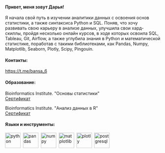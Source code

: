 #### Привет, меня зовут Дарья!
Я начала свой путь в изучении аналитики данных с освоения основ статистики, а также синтаксиса Python и SQL. Поняв, что хочу развивать свою карьеру в анализе данных, улучшила свои хард-скиллы, пройдя несколько онлайн курсов, в ходе которых освоила SQL, Tableau, Git, Airflow, а также углубила знания в Python и математической статистике, поработав с такими библиотеками, как Pandas, Numpy, Matplotlib, Seaborn, Plotly, Scipy, Pingouin.  

#### Контакты:
https://t.me/bansa_6

#### Образование:
Bioinformatics Institute. "Основы статистики"  
<a href="https://stepik.org/cert/2235516">Сертификат</a>

Bioinformatics Institute. "Анализ данных в R"  
<a href="https://stepik.org/cert/2313399">Сертификат</a> 

#### Языки и инструменты:
<img src="https://cdn.jsdelivr.net/gh/devicons/devicon@latest/icons/python/python-original-wordmark.svg" title="python" width="50" height="50"/>&nbsp;
<img src="https://cdn.jsdelivr.net/gh/devicons/devicon@latest/icons/pandas/pandas-original.svg" title="pandas" width="50" height="50"/>&nbsp;
<img src="https://cdn.jsdelivr.net/gh/devicons/devicon@latest/icons/numpy/numpy-original.svg" title="numpy" width="50" height="50"/>&nbsp;
<img src="https://cdn.jsdelivr.net/gh/devicons/devicon@latest/icons/matplotlib/matplotlib-original.svg" title="matplotlib" width="50" height="50"/>&nbsp;
<img src="https://cdn.jsdelivr.net/gh/devicons/devicon@latest/icons/plotly/plotly-original.svg" title="plotly" width="50" height="50"/>&nbsp;
<img src="https://cdn.jsdelivr.net/gh/devicons/devicon@latest/icons/postgresql/postgresql-original-wordmark.svg" title="postgresql" width="50" height="50"/>&nbsp;
